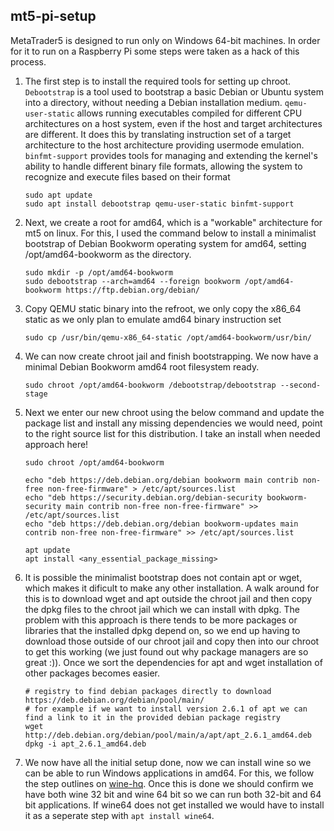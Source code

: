 ## mt5-pi-setup
MetaTrader5 is designed to run only on Windows 64-bit machines. In order for it to run on a Raspberry Pi some steps were taken as a hack of this process.   

1. The first step is to install the required tools for setting up chroot. `Debootstrap` is a tool used to bootstrap a basic Debian or Ubuntu system into a directory, without needing a Debian installation medium. `qemu-user-static` allows running executables compiled for different CPU architectures on a host system, even if the host and target architectures are different. It does this by translating instruction set of a target architecture to the host architecture providing usermode emulation. `binfmt-support` provides tools for managing and extending the kernel's ability to handle different binary file formats, allowing the system to recognize and execute files based on their format
   ```
   sudo apt update
   sudo apt install debootstrap qemu-user-static binfmt-support
2. Next, we create a root for amd64, which is a "workable" architecture for mt5 on linux. For this, I used the command below to install a minimalist bootstrap of Debian Bookworm operating system for amd64, setting /opt/amd64-bookworm as the directory.
   ```
   sudo mkdir -p /opt/amd64-bookworm
   sudo debootstrap --arch=amd64 --foreign bookworm /opt/amd64-bookworm https://ftp.debian.org/debian/
3. Copy QEMU static binary into the refroot, we only copy the x86_64 static as we only plan to emulate amd64 binary instruction set
   ```
   sudo cp /usr/bin/qemu-x86_64-static /opt/amd64-bookworm/usr/bin/
4. We can now create chroot jail and finish bootstrapping. We now have a minimal Debian Bookworm amd64 root filesystem ready.
   ```
   sudo chroot /opt/amd64-bookworm /debootstrap/debootstrap --second-stage
5. Next we enter our new chroot using the below command and update the package list and install any missing dependencies we would need, point to the right source list for this distribution. I take an install when needed approach here!
   ```
   sudo chroot /opt/amd64-bookworm

   echo "deb https://deb.debian.org/debian bookworm main contrib non-free non-free-firmware" > /etc/apt/sources.list
   echo "deb https://security.debian.org/debian-security bookworm-security main contrib non-free non-free-firmware" >> /etc/apt/sources.list
   echo "deb https://deb.debian.org/debian bookworm-updates main contrib non-free non-free-firmware" >> /etc/apt/sources.list

   apt update
   apt install <any_essential_package_missing>
6. It is possible the minimalist bootstrap does not contain apt or wget, which makes it dificult to make any other installation. A walk around for this is to download wget and apt outside the chroot jail and then copy the dpkg files to the chroot jail which we can install with dpkg. The problem with this approach is there tends to be more packages or libraries that the installed dpkg depend on, so we end up having to download those outside of our chroot jail and copy then into our chroot to get this working (we just found out why package managers are so great :)). Once we sort the dependencies for apt and wget installation of other packages becomes easier.
   ```
   # registry to find debian packages directly to download
   https://deb.debian.org/debian/pool/main/
   # for example if we want to install version 2.6.1 of apt we can find a link to it in the provided debian package registry
   wget http://deb.debian.org/debian/pool/main/a/apt/apt_2.6.1_amd64.deb
   dpkg -i apt_2.6.1_amd64.deb
7. We now have all the initial setup done, now we can install wine so we can be able to run Windows applications in amd64. For this, we follow the step outlines on [wine-hq](https://gitlab.winehq.org/wine/wine/-/wikis/Debian-Ubuntu). Once this is done we should confirm we have both wine 32 bit and wine 64 bit so we can run both 32-bit and 64 bit applications. If wine64 does not get installed we would have to install it as a seperate step with `apt install wine64`.
